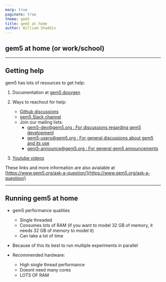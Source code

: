 ```yaml
---
marp: true
paginate: true
theme: gem5
title: gem5 at home
author: William Shaddix
---
```


<!-- _class: title -->

## gem5 at home (or work/school)

---

## Getting help

gem5 has lots of resources to get help:

1. Documentation at [gem5 doxygen](http://doxygen.gem5.org/)

2. Ways to reachout for help:
   * [Github discussions](https://github.com/orgs/gem5/discussions)
   * [gem5 Slack channel](https://join.slack.com/t/gem5-workspace/shared_invite/zt-2e2nfln38-xsIkN1aRmofRlAHOIkZaEA)
   * Join our mailing lists:
      * [gem5-dev@gem5.org : For discussions regarding gem5 development](https://harmonylists.io/list/gem5-dev.gem5.org)
      * [gem5-users@gem5.org : For general discussions about gem5 and its use](https://harmonylists.io/list/gem5-users.gem5.org)
      * [gem5-announce@gem5.org : For general gem5 announcements](https://harmonylists.io/list/gem5-announce.gem5.org)

3. [Youtube videos](https://www.youtube.com/@gem5)


These links and more information are also avialable at [https://www.gem5.org/ask-a-question/](https://www.gem5.org/ask-a-question/)

---

## Running gem5 at home

* gem5 performance qualities
   * Single threaded
   * Consumes lots of RAM (if you want to model 32 GB of memory, it needs 32 GB of memory to model it)
   * Can take a lot of time

* Because of this its best to run multiple experiments in parallel

* Recommended hardware:
   * High single thread performance
   * Doesnt need many cores
   * LOTS OF RAM

<!-- ---

## Reccommended practices

* Unless planning on contributing to gem5 or you need to use recently developed work, use the ```stable``` branch.  -->
